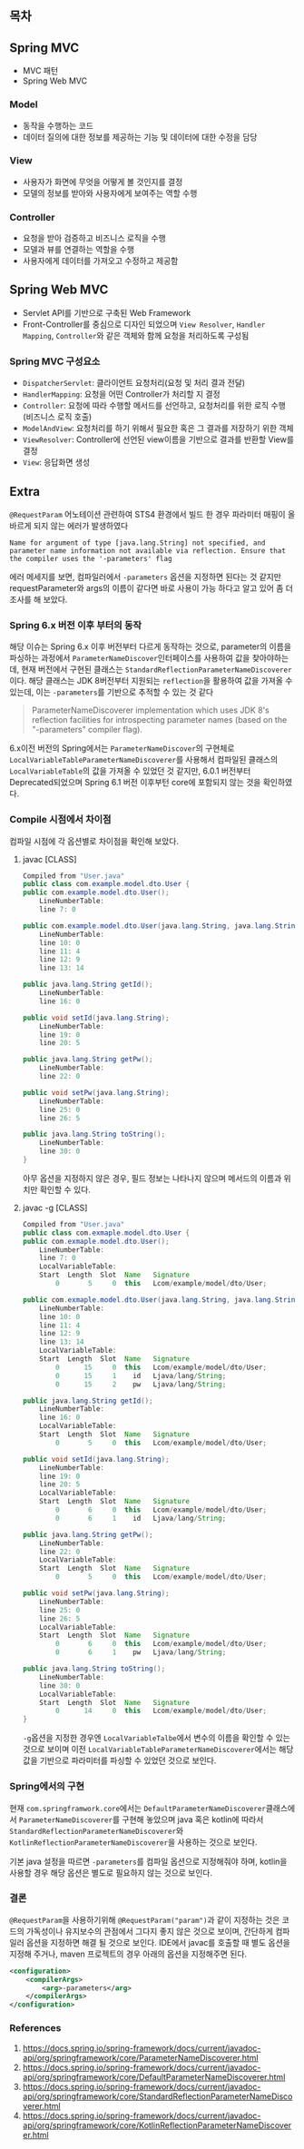## 목차

## Spring MVC

- MVC 패턴
- Spring Web MVC

### Model

- 동작을 수행하는 코드
- 데이터 질의에 대한 정보를 제공하는 기능 및 데이터에 대한 수정을 담당

### View

- 사용자가 화면에 무엇을 어떻게 볼 것인지를 결정
- 모델의 정보를 받아와 사용자에게 보여주는 역할 수행

### Controller

- 요청을 받아 검증하고 비즈니스 로직을 수행
- 모델과 뷰를 연결하는 역할을 수행
- 사용자에게 데이터를 가져오고 수정하고 제공함

## Spring Web MVC

- Servlet API를 기반으로 구축된 Web Framework
- Front-Controller를 중심으로 디자인 되었으며 `View Resolver`, `Handler Mapping`, `Controller`와 같은 객체와 함께 요청을 처리하도록 구성됨

### Spring MVC 구성요소

- `DispatcherServlet`: 클라이언트 요청처리(요청 및 처리 결과 전달)
- `HandlerMapping`: 요청을 어떤 Controller가 처리할 지 결정
- `Controller`: 요청에 따라 수행할 메서드를 선언하고, 요청처리를 위한 로직 수행(비즈니스 로직 호출)
- `ModelAndView`: 요청처리를 하기 위해서 필요한 혹은 그 결과를 저장하기 위한 객체
- `ViewResolver`: Controller에 선언된 view이름을 기반으로 결과를 반환할 View를 결정
- `View`: 응답화면 생성


## Extra

`@RequestParam` 어노테이션 관련하여 STS4 환경에서 빌드 한 경우 파라미터 매핑이 올바르게 되지 않는 에러가 발생하였다

```log
Name for argument of type [java.lang.String] not specified, and parameter name information not available via reflection. Ensure that the compiler uses the '-parameters' flag
```

에러 메세지를 보면, 컴파일러에서 `-parameters` 옵션을 지정하면 된다는 것 같지만 requestParameter와 args의 이름이 같다면 바로 사용이 가능 하다고 알고 있어 좀 더 조사를 해 보았다.

### Spring 6.x 버전 이후 부터의 동작

해당 이슈는 Spring 6.x 이후 버전부터 다르게 동작하는 것으로, parameter의 이름을 파싱하는 과정에서 `ParameterNameDiscover`인터페이스를 사용하여 값을 찾아야하는데, 현재 버전에서 구현된 클래스는 `StandardReflectionParameterNameDiscoverer`이다. 해당 클래스는 JDK 8버전부터 지원되는 `reflection`을 활용하여 값을 가져올 수 있는데, 이는 `-parameters`를 기반으로 추적할 수 있는 것 같다
> ParameterNameDiscoverer implementation which uses JDK 8's reflection facilities for introspecting parameter names (based on the "-parameters" compiler flag).

6.x이전 버전의 Spring에서는 `ParameterNameDiscover`의 구현체로 `LocalVariableTableParameterNameDiscoverer`를 사용해서 컴파일된 클래스의 `LocalVariableTable`의 값을 가져올 수 있었던 것 같지만, 6.0.1 버전부터 Deprecated되었으며 Spring 6.1 버전 이후부턴 core에 포함되지 않는 것을 확인하였다.

### Compile 시점에서 차이점

컴파일 시점에 각 옵션별로 차이점을 확인해 보았다.

1. javac [CLASS]
    ```java
    Compiled from "User.java"
    public class com.example.model.dto.User {
    public com.example.model.dto.User();
        LineNumberTable:
        line 7: 0

    public com.example.model.dto.User(java.lang.String, java.lang.String);
        LineNumberTable:
        line 10: 0
        line 11: 4
        line 12: 9
        line 13: 14

    public java.lang.String getId();
        LineNumberTable:
        line 16: 0

    public void setId(java.lang.String);
        LineNumberTable:
        line 19: 0
        line 20: 5

    public java.lang.String getPw();
        LineNumberTable:
        line 22: 0

    public void setPw(java.lang.String);
        LineNumberTable:
        line 25: 0
        line 26: 5

    public java.lang.String toString();
        LineNumberTable:
        line 30: 0
    }
    ```

    아무 옵션을 지정하지 않은 경우, 필드 정보는 나타나지 않으며 메서드의 이름과 위치만 확인할 수 있다.

2. javac -g [CLASS]
    ```java
    Compiled from "User.java"
    public class com.exmaple.model.dto.User {
    public com.exmaple.model.dto.User();
        LineNumberTable:
        line 7: 0
        LocalVariableTable:
        Start  Length  Slot  Name   Signature
            0       5     0  this   Lcom/example/model/dto/User;

    public com.exmaple.model.dto.User(java.lang.String, java.lang.String);
        LineNumberTable:
        line 10: 0
        line 11: 4
        line 12: 9
        line 13: 14
        LocalVariableTable:
        Start  Length  Slot  Name   Signature
            0      15     0  this   Lcom/example/model/dto/User;
            0      15     1    id   Ljava/lang/String;
            0      15     2    pw   Ljava/lang/String;

    public java.lang.String getId();
        LineNumberTable:
        line 16: 0
        LocalVariableTable:
        Start  Length  Slot  Name   Signature
            0       5     0  this   Lcom/example/model/dto/User;

    public void setId(java.lang.String);
        LineNumberTable:
        line 19: 0
        line 20: 5
        LocalVariableTable:
        Start  Length  Slot  Name   Signature
            0       6     0  this   Lcom/example/model/dto/User;
            0       6     1    id   Ljava/lang/String;

    public java.lang.String getPw();
        LineNumberTable:
        line 22: 0
        LocalVariableTable:
        Start  Length  Slot  Name   Signature
            0       5     0  this   Lcom/example/model/dto/User;

    public void setPw(java.lang.String);
        LineNumberTable:
        line 25: 0
        line 26: 5
        LocalVariableTable:
        Start  Length  Slot  Name   Signature
            0       6     0  this   Lcom/example/model/dto/User;
            0       6     1    pw   Ljava/lang/String;

    public java.lang.String toString();
        LineNumberTable:
        line 30: 0
        LocalVariableTable:
        Start  Length  Slot  Name   Signature
            0      14     0  this   Lcom/example/model/dto/User;
    }
    ```

    `-g`옵션을 지정한 경우엔 `LocalVariableTalbe`에서 변수의 이름을 확인할 수 있는 것으로 보이며 이전 `LocalVariableTableParameterNameDiscoverer`에서는 해당 값을 기반으로 파라미터를 파싱할 수 있었던 것으로 보인다.

### Spring에서의 구현

현재 `com.springframwork.core`에서는 `DefaultParameterNameDiscoverer`클래스에서 `ParameterNameDiscoverer`를 구현해 놓았으며 java 혹은 kotlin에 따라서 `StandardReflectionParameterNameDiscoverer`와 `KotlinReflectionParameterNameDiscoverer`을 사용하는 것으로 보인다.

기본 java 설정을 따르면 `-parameters`를 컴파일 옵션으로 지정해줘야 하며, kotlin을 사용할 경우 해당 옵션은 별도로 필요하지 않는 것으로 보인다.

### 결론

`@RequestParam`을 사용하기위해 `@RequestParam("param")`과 같이 지정하는 것은 코드의 가독성이나 유지보수의 관점에서 그다지 좋지 않은 것으로 보이며, 간단하게 컴파일러 옵션을 지정하면 해결 될 것으로 보인다. IDE에서 javac를 호출할 때 별도 옵션을 지정해 주거나, maven 프로젝트의 경우 아래의 옵션을 지정해주면 된다.

```xml
<configuration>
    <compilerArgs>
        <arg>-parameters</arg> 
    </compilerArgs>
</configuration>
```


### References

1. https://docs.spring.io/spring-framework/docs/current/javadoc-api/org/springframework/core/ParameterNameDiscoverer.html
2. https://docs.spring.io/spring-framework/docs/current/javadoc-api/org/springframework/core/DefaultParameterNameDiscoverer.html
3. https://docs.spring.io/spring-framework/docs/current/javadoc-api/org/springframework/core/StandardReflectionParameterNameDiscoverer.html
4. https://docs.spring.io/spring-framework/docs/current/javadoc-api/org/springframework/core/KotlinReflectionParameterNameDiscoverer.html